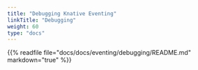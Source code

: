 ```yaml
---
title: "Debugging Knative Eventing"
linkTitle: "Debugging"
weight: 60
type: "docs"
---
```


{{% readfile file="docs/docs/eventing/debugging/README.md" markdown="true" %}}
